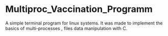 # Multiproc_Vaccination_Programm
A simple terminal program for linux systems. It was made to implement the basics of multi-processes , files data manipulation with C.
